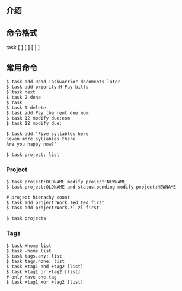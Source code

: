 ## 介绍

## 命令格式

task [ <filter> ] [<command> ] [ <modifications> | <miscellaneous> ]

## 常用命令

```shell
$ task add Read Taskwarrior documents later
$ task add priority:H Pay bills
$ task next
$ task 2 done
$ task
$ task 1 delete
$ task add Pay the rent due:eom
$ task 12 modify due:eom
$ task 12 modify due:

$ task add "Five syllables here
Seven more syllables there
Are you happy now?"

$ task project: list
```

### Project
```shell
$ task project:OLDNAME modify project:NEWNAME
$ task project:OLDNAME and status:pending modify project:NEWNAME

# project hierachy count
$ task add project:Work.Ted ted first
$ task add project:Work.zl zl first

$ task projects
```

### Tags

```shell
$ task +home list
$ task -home list
$ task tags.any: list
$ task tags.none: list
$ task +tag1 and +tag2 [list]
$ task +tag1 or +tag2 [list]
# only have one tag
$ task +tag1 xor +tag2 [list]

```
